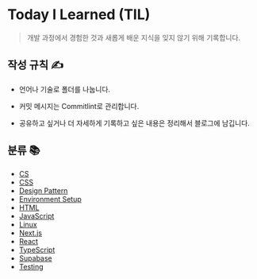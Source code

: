 # Today I Learned (TIL)

> 개발 과정에서 경험한 것과 새롭게 배운 지식을 잊지 않기 위해 기록합니다.

## 작성 규칙 ✍️

- 언어나 기술로 폴더를 나눕니다.
- 커밋 메시지는 Commitlint로 관리합니다.

- 공유하고 싶거나 더 자세하게 기록하고 싶은 내용은 정리해서 블로그에 남깁니다.

## 분류 📚

- [CS](https://github.com/dkmqflx/TIL/blob/master/CS/README.md)
- [CSS](https://github.com/dkmqflx/TIL/blob/master/CSS/README.md)
- [Design Pattern](https://github.com/dkmqflx/TIL/blob/master/DesignPattern/README.md)
- [Environment Setup](https://github.com/dkmqflx/TIL/blob/master/Env/README.md)
- [HTML](https://github.com/dkmqflx/TIL/blob/master/HTML/README.md)
- [JavaScript](https://github.com/dkmqflx/TIL/blob/master/JavaScript/README.md)
- [Linux](https://github.com/dkmqflx/TIL/blob/master/Linux/README.md)
- [Next.js](https://github.com/dkmqflx/TIL/blob/master/Next/README.md)
- [React](https://github.com/dkmqflx/TIL/blob/master/React/README.md)
- [TypeScript](https://github.com/dkmqflx/TIL/blob/master/TypeScript/README.md)
- [Supabase](https://github.com/dkmqflx/TIL/blob/master/Supabase/README.md)
- [Testing](https://github.com/dkmqflx/TIL/blob/master/Testing/README.md)
